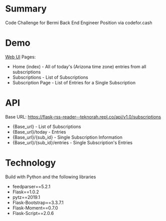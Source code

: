 # Summary
Code Challenge for Bermi Back End Engineer Position via codefor.cash

# Demo
[Web UI](https://flask-rss-reader--teknorah.repl.co/)
Pages:
 - Home (index) - All of today's (Arizona time zone) entries from all subscriptions
 - Subscriptions - List of Subscriptions
 - Subscription Page - List of Entries for a Single Subscription

# API
Base URL: https://flask-rss-reader--teknorah.repl.co/api/v1.0/subscriptions
 - {Base_url} - List of Subscriptions
 - {Base_url}/today - Entries
 - {Base_url}/{sub_id} - Single Subscription Information
 - {Base_url}/{sub_id}/entries - Single Subscription's Entries

# Technology
Build with Python and the following libraries
 - feedparser==5.2.1
 - Flask==1.0.2
 - pytz==2019.1
 - Flask-Bootstrap==3.3.7.1
 - Flask-Moment==0.7.0
 - Flask-Script==2.0.6
